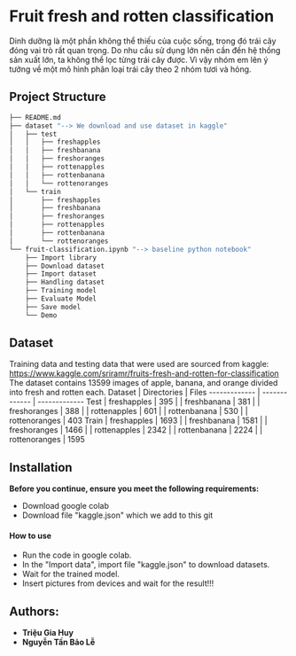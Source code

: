 # Fruit fresh and rotten classification

Dinh dưỡng là một phần không thể thiếu của cuộc sống, trong đó trái cây đóng vai trò rất quan trọng. Do nhu cầu sử dụng lớn nên cần đến hệ thống sản xuất lớn, ta không thể lọc từng trái cây được. Vì vậy nhóm em lên ý tưởng về một mô hình phân loại trái cây theo 2 nhóm tươi và hỏng.


## Project Structure
```bash
├── README.md
├── dataset "--> We download and use dataset in kaggle"
│   ├── test
│   │   ├── freshapples
│   │   ├── freshbanana
│   │   ├── freshoranges
│   │   ├── rottenapples
│   │   ├── rottenbanana
│   │   └── rottenoranges
│   └── train
│       ├── freshapples
│       ├── freshbanana
│       ├── freshoranges
│       ├── rottenapples
│       ├── rottenbanana
│       └── rottenoranges
└── fruit-classification.ipynb "--> baseline python notebook"
    ├── Import library
    ├── Download dataset
    ├── Import dataset
    ├── Handling dataset
    ├── Training model
    ├── Evaluate Model
    ├── Save model
    └── Demo
```

## Dataset
Training data and testing data that were used are sourced from kaggle: https://www.kaggle.com/sriramr/fruits-fresh-and-rotten-for-classification <br/> The dataset contains 13599 images of apple, banana, and orange divided into fresh and rotten each.
Dataset       | Directories     | Files
------------- | -------------   | -------------
Test          | freshapples     | 395
|             | freshbanana     | 381
|             | freshoranges    | 388
|             | rottenapples    | 601
|             | rottenbanana    | 530
|             | rottenoranges   | 403
Train         | freshapples     | 1693
|             | freshbanana     | 1581
|             | freshoranges    | 1466
|             | rottenapples    | 2342
|             | rottenbanana    | 2224
|             | rottenoranges   | 1595


## Installation

**Before you continue, ensure you meet the following requirements:**
- Download google colab
- Download file "kaggle.json" which we add to this git

#### How to use
- Run the code in google colab.
- In the "Import data", import file "kaggle.json" to download datasets.
- Wait for the trained model.
- Insert pictures from devices and wait for the result!!!

## Authors:
- **Triệu Gia Huy**
- **Nguyễn Tấn Bảo Lễ**
